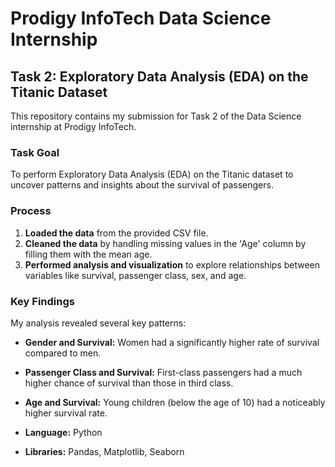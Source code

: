 # Prodigy InfoTech Data Science Internship
## Task 2: Exploratory Data Analysis (EDA) on the Titanic Dataset

This repository contains my submission for Task 2 of the Data Science internship at Prodigy InfoTech.

### Task Goal
To perform Exploratory Data Analysis (EDA) on the Titanic dataset to uncover patterns and insights about the survival of passengers.

### Process
1.  **Loaded the data** from the provided CSV file.
2.  **Cleaned the data** by handling missing values in the 'Age' column by filling them with the mean age.
3.  **Performed analysis and visualization** to explore relationships between variables like survival, passenger class, sex, and age.

### Key Findings
My analysis revealed several key patterns:
* **Gender and Survival:** Women had a significantly higher rate of survival compared to men.
* **Passenger Class and Survival:** First-class passengers had a much higher chance of survival than those in third class.
* **Age and Survival:** Young children (below the age of 10) had a noticeably higher survival rate.

* **Language:** Python
* **Libraries:** Pandas, Matplotlib, Seaborn